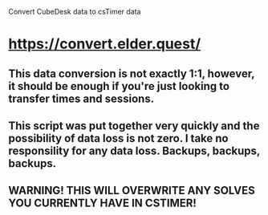 Convert CubeDesk data to csTimer data

https://convert.elder.quest/
================================

This data conversion is not exactly 1:1, however, it should be enough if you're just looking to transfer times and sessions.
----------------------------------------------------------------------------------------------------------------------------

This script was put together very quickly and the possibility of data loss is not zero. I take no responsility for any data loss. Backups, backups, backups.
------------------------------------------------------------------------------------------------------------------------------------------------------------

WARNING! THIS WILL OVERWRITE ANY SOLVES YOU CURRENTLY HAVE IN CSTIMER!
----------------------------------------------------------------------
